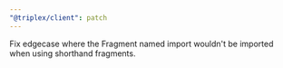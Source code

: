 ```yaml
---
"@triplex/client": patch
---
```


Fix edgecase where the Fragment named import wouldn't be imported when using shorthand fragments.

